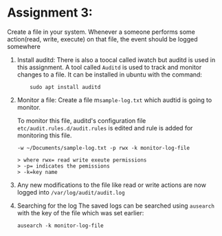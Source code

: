 # Assignment 3:

Create a file in your system. Whenever a someone performs some action(read, write, execute) on that file, the event should be logged somewhere

1.  Install auditd:
    There is also a toocal called iwatch but auditd is used in this assignment.
    A tool called `Auditd` is used to track and monitor changes to a file. It can be installed in ubuntu with the command:

            sudo apt install auditd

2.  Monitor a file:
    Create a file m`sample-log.txt` which audtid is going to monitor.

    To monitor this file, auditd's configuration file `etc/audit.rules.d/audit.rules` is edited and rule is added for monitoring this file.

        -w ~/Documents/sample-log.txt -p rwx -k monitor-log-file

        > where rwx= read write exeute permissions
        > -p= indicates the pemissions
        > -k=key name

3.  Any new modifications to the file like read or write actions are now logged into `/var/log/audit/audit.log`

4.  Searching for the log
    The saved logs can be searched using `ausearch` with the key of the file which was set earlier:

        ausearch -k monitor-log-file
